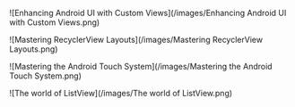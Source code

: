 
![Enhancing Android UI with Custom Views](/images/Enhancing Android UI with Custom Views.png)

![Mastering RecyclerView Layouts](/images/Mastering RecyclerView Layouts.png)

![Mastering the Android Touch System](/images/Mastering the Android Touch System.png)

![The world of ListView](/images/The world of ListView.png)